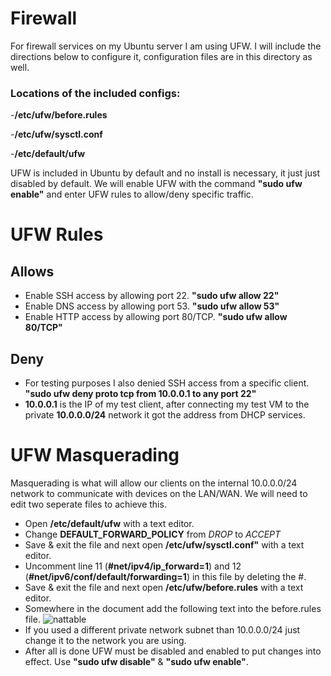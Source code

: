 # Firewall 
For firewall services on my Ubuntu server I am using UFW. I will include the directions below to configure it, configuration files are in this directory as well.

### Locations of the included configs:

-**/etc/ufw/before.rules**

-**/etc/ufw/sysctl.conf**

-**/etc/default/ufw**

UFW is included in Ubuntu by default and no install is necessary, it just just disabled by default. We will enable UFW with the command **"sudo ufw enable"** and enter UFW rules to allow/deny specific traffic.

# UFW Rules
## Allows
- Enable SSH access by allowing port 22. **"sudo ufw allow 22"**
- Enable DNS access by allowing port 53. **"sudo ufw allow 53"**
- Enable HTTP access by allowing port 80/TCP. **"sudo ufw allow 80/TCP"**

## Deny
- For testing purposes I also denied SSH access from a specific client. **"sudo ufw deny proto tcp from 10.0.0.1 to any port 22"**
- **10.0.0.1** is the IP of my test client, after connecting my test VM to the private **10.0.0.0/24** network it got the address from DHCP services.

# UFW Masquerading

Masquerading is what will allow our clients on the internal 10.0.0.0/24 network to communicate with devices on the LAN/WAN. We will need to edit two seperate files to achieve this.

- Open **/etc/default/ufw** with a text editor.
- Change **DEFAULT_FORWARD_POLICY** from _DROP_ to _ACCEPT_
- Save & exit the file and next open **/etc/ufw/sysctl.conf"** with a text editor.
- Uncomment line 11 (**#net/ipv4/ip_forward=1**) and 12 (**#net/ipv6/conf/default/forwarding=1**) in this file by deleting the #.
- Save & exit the file and next open **/etc/ufw/before.rules** with a text editor.
- Somewhere in the document add the following text into the before.rules file.
![nattable](https://user-images.githubusercontent.com/73307402/97224908-9c5dad80-17b0-11eb-9f4e-113e9c95d467.PNG)
- If you used a different private network subnet than 10.0.0.0/24 just change it to the network you are using.
- After all is done UFW must be disabled and enabled to put changes into effect. Use **"sudo ufw disable"** & **"sudo ufw enable"**.
